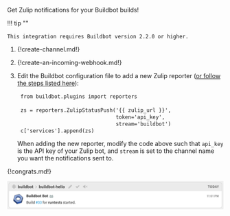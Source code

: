 Get Zulip notifications for your Buildbot builds!

!!! tip ""

    This integration requires Buildbot version 2.2.0 or higher.

1. {!create-channel.md!}

1. {!create-an-incoming-webhook.md!}

1. Edit the Buildbot configuration file to add a new Zulip reporter
 ([or follow the steps listed here][1]):

        from buildbot.plugins import reporters

        zs = reporters.ZulipStatusPush('{{ zulip_url }}',
                                       token='api_key',
                                       stream='buildbot')
        c['services'].append(zs)

    When adding the new reporter, modify the code above such that `api_key`
    is the API key of your Zulip bot, and `stream` is set to the channel name
    you want the notifications sent to.

[1]: https://docs.buildbot.net/latest/manual/configuration/reporters/zulip_status.html

{!congrats.md!}

![](/static/images/integrations/buildbot/001.png)
